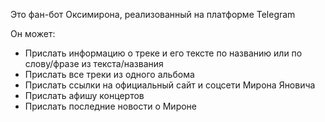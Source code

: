 Это фан-бот Оксимирона, реализованный на платформе Telegram

Он может:
- Прислать информацию о треке и его тексте по названию или по слову/фразе из текста/названия
- Прислать все треки из одного альбома
- Прислать ссылки на официальный сайт и соцсети Мирона Яновича
- Прислать афишу концертов
- Прислать последние новости о Мироне
